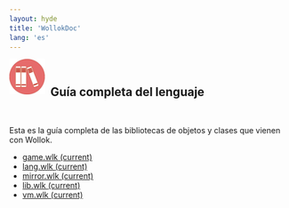 ```yaml
---
layout: hyde
title: 'WollokDoc'
lang: 'es'
--- 
```


<div class="container">
<img src="/images/documentation/wollokDoc.png" height="64" width="64" align="left" style="padding: 0px;"/>
<br>
<h2>&nbsp;&nbsp;Guía completa del lenguaje</h2>
<br>
</div>

<div class="container">
<p>
	Esta es la guía completa de las bibliotecas de objetos y clases que vienen con Wollok.
</p>
</div>

<div class="container">
	<ul class="nav breadcrumb nav-tabs nav-justified" role="tablist">
		<li class="nav-item">
			<a id="game" class="nav-link wollokNavLink" href="javascript:selectFile('game')">game.wlk <span class="sr-only">(current)</span></a>
		</li>
		 <li class="nav-item">
			<a id="lang" class="nav-link wollokNavLink" href="javascript:selectFile('lang')">lang.wlk <span class="sr-only">(current)</span></a>
		</li>
		 <li class="nav-item">
			<a id="mirror" class="nav-link wollokNavLink" href="javascript:selectFile('mirror')">mirror.wlk <span class="sr-only">(current)</span></a>
		</li>
		 <li class="nav-item">
			<a id="lib" class="nav-link wollokNavLink" href="javascript:selectFile('lib')">lib.wlk <span class="sr-only">(current)</span></a>
		</li>
		 <li class="nav-item">
			<a id="vm" class="nav-link wollokNavLink" href="javascript:selectFile('vm')">vm.wlk <span class="sr-only">(current)</span></a>
		</li>
	</ul>
</div>

<div class="tab-content card container">
	<div id="content" style="padding-top: 1rem;"/>
</div>

<script>
selectFile("lang")
</script>
